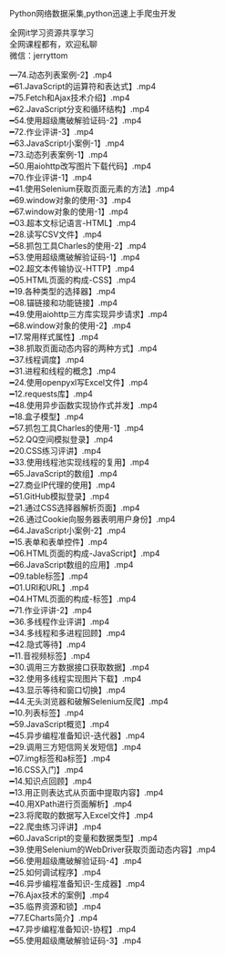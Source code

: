 Python网络数据采集,python迅速上手爬虫开发

全网it学习资源共享学习<br>全网课程都有，欢迎私聊<br>微信：jerryttom<br>

━74.动态列表案例-2】.mp4<br> ━61.JavaScript的运算符和表达式】.mp4<br> ━75.Fetch和Ajax技术介绍】.mp4<br> ━62.JavaScript分支和循环结构】.mp4<br> ━54.使用超级鹰破解验证码-2】.mp4<br> ━72.作业评讲-3】.mp4<br> ━63.JavaScript小案例-1】.mp4<br> ━73.动态列表案例-1】.mp4<br> ━50.用aiohttp改写图片下载代码】.mp4<br> ━70.作业评讲-1】.mp4<br> ━41.使用Selenium获取页面元素的方法】.mp4<br> ━69.window对象的使用-3】.mp4<br> ━67.window对象的使用-1】.mp4<br> ━03.超本文标记语言-HTML】.mp4<br> ━28.读写CSV文件】.mp4<br> ━58.抓包工具Charles的使用-2】.mp4<br> ━53.使用超级鹰破解验证码-1】.mp4<br> ━02.超文本传输协议-HTTP】.mp4<br> ━05.HTML页面的构成-CSS】.mp4<br> ━19.各种类型的选择器】.mp4<br> ━08.锚链接和功能链接】.mp4<br> ━49.使用aiohttp三方库实现异步请求】.mp4<br> ━68.window对象的使用-2】.mp4<br> ━17.常用样式属性】.mp4<br> ━38.抓取页面动态内容的两种方式】.mp4<br> ━37.线程调度】.mp4<br> ━31.进程和线程的概念】.mp4<br> ━24.使用openpyxl写Excel文件】.mp4<br> ━12.requests库】.mp4<br> ━48.使用异步函数实现协作式并发】.mp4<br> ━18.盒子模型】.mp4<br> ━57.抓包工具Charles的使用-1】.mp4<br> ━52.QQ空间模拟登录】.mp4<br> ━20.CSS练习评讲】.mp4<br> ━33.使用线程池实现线程的复用】.mp4<br> ━65.JavaScript的数组】.mp4<br> ━27.商业IP代理的使用】.mp4<br> ━51.GitHub模拟登录】.mp4<br> ━21.通过CSS选择器解析页面】.mp4<br> ━26.通过Cookie向服务器表明用户身份】.mp4<br> ━64.JavaScript小案例-2】.mp4<br> ━15.表单和表单控件】.mp4<br> ━06.HTML页面的构成-JavaScript】.mp4<br> ━66.JavaScript数组的应用】.mp4<br> ━09.table标签】.mp4<br> ━01.URI和URL】.mp4<br> ━04.HTML页面的构成-标签】.mp4<br> ━71.作业评讲-2】.mp4<br> ━36.多线程作业评讲】.mp4<br> ━34.多线程和多进程回顾】.mp4<br> ━42.隐式等待】.mp4<br> ━11.音视频标签】.mp4<br> ━30.调用三方数据接口获取数据】.mp4<br> ━32.使用多线程实现图片下载】.mp4<br> ━43.显示等待和窗口切换】.mp4<br> ━44.无头浏览器和破解Selenium反爬】.mp4<br> ━10.列表标签】.mp4<br> ━59.JavaScript概览】.mp4<br> ━45.异步编程准备知识-迭代器】.mp4<br> ━29.调用三方短信网关发短信】.mp4<br> ━07.img标签和a标签】.mp4<br> ━16.CSS入门】.mp4<br> ━14.知识点回顾】.mp4<br> ━13.用正则表达式从页面中提取内容】.mp4<br> ━40.用XPath进行页面解析】.mp4<br> ━23.将爬取的数据写入Excel文件】.mp4<br> ━22.爬虫练习评讲】.mp4<br> ━60.JavaScript的变量和数据类型】.mp4<br> ━39.使用Selenium的WebDriver获取页面动态内容】.mp4<br> ━56.使用超级鹰破解验证码-4】.mp4<br> ━25.如何调试程序】.mp4<br> ━46.异步编程准备知识-生成器】.mp4<br> ━76.Ajax技术的案例】.mp4<br> ━35.临界资源和锁】.mp4<br> ━77.ECharts简介】.mp4<br> ━47.异步编程准备知识-协程】.mp4<br> ━55.使用超级鹰破解验证码-3】.mp4